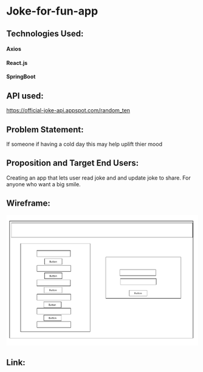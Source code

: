 # Joke-for-fun-app


## Technologies Used:
#### Axios 
#### React.js
#### SpringBoot


## API used:
https://official-joke-api.appspot.com/random_ten

## Problem Statement:
If someone if having a cold day this may help uplift thier mood

## Proposition and Target End Users:
Creating an app that lets user read joke and and update joke to share. For anyone who want a big smile.


## Wireframe:
![Main Page](../Wireframe/wireframe.png)

## Link:

